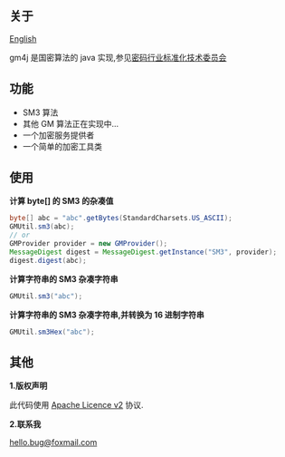 ## 关于

[English](https://github.com/black-06/gm4j/wiki/English-Page)

gm4j 是国密算法的 java 实现,参见[密码行业标准化技术委员会](http://www.gmbz.org.cn/)

## 功能

* SM3 算法
* 其他 GM 算法正在实现中...
* 一个加密服务提供者
* 一个简单的加密工具类

## 使用

**计算 byte[] 的 SM3 的杂凑值**

```java
byte[] abc = "abc".getBytes(StandardCharsets.US_ASCII);
GMUtil.sm3(abc);
// or
GMProvider provider = new GMProvider();
MessageDigest digest = MessageDigest.getInstance("SM3", provider);
digest.digest(abc);
```

**计算字符串的 SM3 杂凑字符串**

```java
GMUtil.sm3("abc");
```

**计算字符串的 SM3 杂凑字符串,并转换为 16 进制字符串**

```java
GMUtil.sm3Hex("abc");
```

## 其他

**1.版权声明**

此代码使用 [Apache Licence v2](https://www.apache.org/licenses/LICENSE-2.0) 协议.

**2.联系我**

hello.bug@foxmail.com